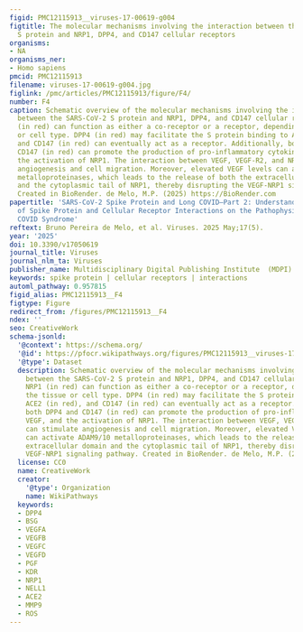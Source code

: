 ```yaml
---
figid: PMC12115913__viruses-17-00619-g004
figtitle: The molecular mechanisms involving the interaction between the SARS-CoV-2
  S protein and NRP1, DPP4, and CD147 cellular receptors
organisms:
- NA
organisms_ner:
- Homo sapiens
pmcid: PMC12115913
filename: viruses-17-00619-g004.jpg
figlink: /pmc/articles/PMC12115913/figure/F4/
number: F4
caption: Schematic overview of the molecular mechanisms involving the interaction
  between the SARS-CoV-2 S protein and NRP1, DPP4, and CD147 cellular receptors. NRP1
  (in red) can function as either a co-receptor or a receptor, depending on the tissue
  or cell type. DPP4 (in red) may facilitate the S protein binding to ACE2 (in red),
  and CD147 (in red) can eventually act as a receptor. Additionally, both DPP4 and
  CD147 (in red) can promote the production of pro-inflammatory cytokines, VEGF, and
  the activation of NRP1. The interaction between VEGF, VEGF-R2, and NRP1 can stimulate
  angiogenesis and cell migration. Moreover, elevated VEGF levels can activate ADAM9/10
  metalloproteinases, which leads to the release of both the extracellular domain
  and the cytoplasmic tail of NRP1, thereby disrupting the VEGF-NRP1 signaling pathway.
  Created in BioRender. de Melo, M.P. (2025) https://BioRender.com
papertitle: 'SARS-CoV-2 Spike Protein and Long COVID—Part 2: Understanding the Impact
  of Spike Protein and Cellular Receptor Interactions on the Pathophysiology of Long
  COVID Syndrome'
reftext: Bruno Pereira de Melo, et al. Viruses. 2025 May;17(5).
year: '2025'
doi: 10.3390/v17050619
journal_title: Viruses
journal_nlm_ta: Viruses
publisher_name: Multidisciplinary Digital Publishing Institute  (MDPI)
keywords: spike protein | cellular receptors | interactions
automl_pathway: 0.957815
figid_alias: PMC12115913__F4
figtype: Figure
redirect_from: /figures/PMC12115913__F4
ndex: ''
seo: CreativeWork
schema-jsonld:
  '@context': https://schema.org/
  '@id': https://pfocr.wikipathways.org/figures/PMC12115913__viruses-17-00619-g004.html
  '@type': Dataset
  description: Schematic overview of the molecular mechanisms involving the interaction
    between the SARS-CoV-2 S protein and NRP1, DPP4, and CD147 cellular receptors.
    NRP1 (in red) can function as either a co-receptor or a receptor, depending on
    the tissue or cell type. DPP4 (in red) may facilitate the S protein binding to
    ACE2 (in red), and CD147 (in red) can eventually act as a receptor. Additionally,
    both DPP4 and CD147 (in red) can promote the production of pro-inflammatory cytokines,
    VEGF, and the activation of NRP1. The interaction between VEGF, VEGF-R2, and NRP1
    can stimulate angiogenesis and cell migration. Moreover, elevated VEGF levels
    can activate ADAM9/10 metalloproteinases, which leads to the release of both the
    extracellular domain and the cytoplasmic tail of NRP1, thereby disrupting the
    VEGF-NRP1 signaling pathway. Created in BioRender. de Melo, M.P. (2025) https://BioRender.com
  license: CC0
  name: CreativeWork
  creator:
    '@type': Organization
    name: WikiPathways
  keywords:
  - DPP4
  - BSG
  - VEGFA
  - VEGFB
  - VEGFC
  - VEGFD
  - PGF
  - KDR
  - NRP1
  - NELL1
  - ACE2
  - MMP9
  - ROS
---
```

